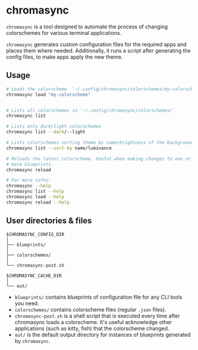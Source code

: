 # chromasync
`chromasync` is a tool designed to automate the process of changing
colorschemes for various terminal applications.

`chromasync` generates custom configuration files for the required
apps and places them where needed.
Additionally, it runs a script after generating the config files, to
make apps apply the new theme.



## Usage
```bash
# Loads the colorscheme  `~/.config/chromasync/colorschemes/my-colorscheme.json`.
chromasync load "my-colorscheme"


# Lists all colorschemes in `~/.config/chromasync/colorschemes/`.
chromasync list

# Lists only dark/light colorschemes
chromasync list --dark/--light

# Lists colorschemes sorting theme by name/brightness of the background color
chromasync list --sort-by name/luminance

# Reloads the latest colorscheme. Useful when making changes to one or
# more blueprints.
chromasync reload

# For more infos:
chromasync --help
chromasync list --help
chromasync load --help
chromasync reload --help
```


## User directories & files
```
$CHROMASYNC_CONFIG_DIR
│
├── blueprints/
│
├── colorschemes/ 
│
└── chromasync-post.sh

$CHROMASYNC_CACHE_DIR
│
└── out/
```


- `blueprints/` contains blueprints of configuration file for any CLI
  tools you need.
- `colorschemes/` contains colorscheme files (regular `.json` files).
- `chromasync-post.sh` is a shell script that is executed every
  time after chromasync loads a colorscheme. It's useful acknowledge
  other applications (such as kitty, fish) that the colorscheme changed.
- `out/` is the default output directory for instances of blueprints
  generated by `chromasync`.
